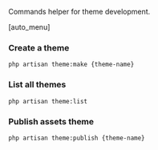 Commands helper for theme development.

[auto_menu]

### Create a theme

```shell
php artisan theme:make {theme-name}
```

### List all themes

```shell
php artisan theme:list
```

### Publish assets theme 

```shell
php artisan theme:publish {theme-name}
```
